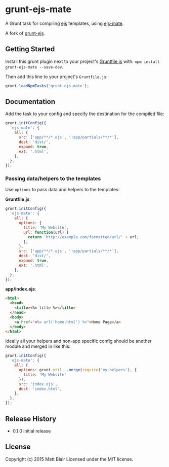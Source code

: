 # grunt-ejs-mate

A Grunt task for compiling [ejs](http://npmjs.org/package/ejs) templates, using [ejs-mate](http://npmjs.org/package/ejs-mate).

A fork of [grunt-ejs](https://github.com/shama/grunt-ejs).

## Getting Started

Install this grunt plugin next to your project's
[Gruntfile.js](http://gruntjs.com/getting-started) with: `npm install grunt-ejs-mate --save-dev`.

Then add this line to your project's `Gruntfile.js`:

```javascript
grunt.loadNpmTasks('grunt-ejs-mate');
```

## Documentation

Add the task to your config and specify the destination for the compiled file:

```javascript
grunt.initConfig({
  'ejs-mate': {
    all: {
      src: ['app/**/*.ejs', '!app/partials/**/*'],
      dest: 'dist/',
      expand: true,
      ext: '.html',
    },
  },
});
```

### Passing data/helpers to the templates
Use `options` to pass data and helpers to the templates:

**Gruntfile.js**:
```js
grunt.initConfig({
  'ejs-mate': {
    all: {
      options: {
        title: 'My Website',
        url: function(url) {
          return 'http://example.com/formatted/url/' + url;
        },
      },
      src: ['app/**/*.ejs', '!app/partials/**/*'],
      dest: 'dist/',
      expand: true,
      ext: '.html',
    },
  },
});
```

**app/index.ejs**:
```html
<html>
  <head>
    <title><%= title %></title>
  </head>
  <body>
    <a href="<%= url('home.html') %>">Home Page</a>
  </body>
</html>
```

Ideally all your helpers and non-app specific config should be another module and merged in like this:

```js
grunt.initConfig({
  'ejs-mate': {
    all: {
      options: grunt.util._.merge(require('my-helpers'), {
        title: 'My Website'
      }),
      src: 'index.ejs',
      dest: 'index.html',
    },
  },
});
```

## Release History
* 0.1.0 initial release

## License

Copyright (c) 2015 Matt Blair
Licensed under the MIT license.
